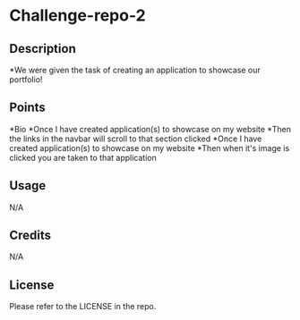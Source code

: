 # Challenge-repo-2

## Description

*We were given the task of creating an application to showcase our portfolio!

## Points
  *Bio
  *Once I have created application(s) to showcase on my website
  *Then the links in the navbar will scroll to that section clicked 
  *Once I have created application(s) to showcase on my website
  *Then when it's image is clicked you are taken to that application
## Usage

N/A

## Credits

N/A

## License

Please refer to the LICENSE in the repo.
